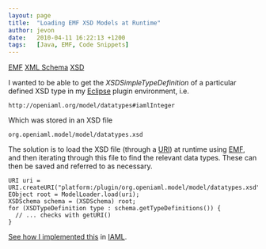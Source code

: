 ```yaml
---
layout: page
title:  "Loading EMF XSD Models at Runtime"
author: jevon
date:   2010-04-11 16:22:13 +1200
tags:   [Java, EMF, Code Snippets]
---
```


[EMF](EMF.md) [XML Schema](xml-schema.md) [XSD](xsd.md)

I wanted to be able to get the _XSDSimpleTypeDefinition_ of a particular defined XSD type in my [Eclipse](Eclipse.md) plugin environment, i.e.

`http://openiaml.org/model/datatypes#iamlInteger`

Which was stored in an XSD file

`org.openiaml.model/model/datatypes.xsd`

The solution is to load the XSD file (through a [URI](uri.md)) at runtime using [EMF](EMF.md), and then iterating through this file to find the relevant data types. These can then be saved and referred to as necessary.

```
URI uri = URI.createURI("platform:/plugin/org.openiaml.model/model/datatypes.xsd");
EObject root = ModelLoader.load(uri);
XSDSchema schema = (XSDSchema) root;
for (XSDTypeDefinition type : schema.getTypeDefinitions()) {
  // ... checks with getURI()
}
```

<a href="http://code.google.com/p/iaml/source/browse/trunk/org.openiaml.model/src/org/openiaml/model/datatypes/BuiltinDataTypes.java?spec=svn1878&r=1878#111">See how I implemented this</a> in [IAML](IAML.md).
